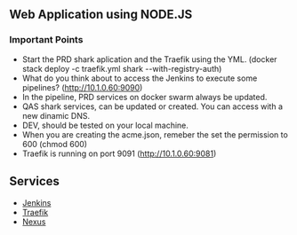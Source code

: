 <!-- ABOUT THE PROJECT -->
## Web Application using NODE.JS

### Important Points

* Start the PRD shark aplication and the Traefik using the YML. (docker stack deploy -c traefik.yml shark --with-registry-auth)
* What do you think about to access the Jenkins to execute some pipelines? (http://10.1.0.60:9090)
* In the pipeline, PRD services on docker swarm always be updated.
* QAS shark services, can be updated or created. You can access with a new dinamic DNS.
* DEV, should be tested on your local machine.
* When you are creating the acme.json, remeber the set the permission to 600 (chmod 600) 
* Traefik is running on port 9091 (http://10.1.0.60:9081)

## Services
* [Jenkins](http://10.1.0.60:9090)
* [Traefik](http://10.1.0.60:9081)
* [Nexus](http://10.1.0.60:8081)